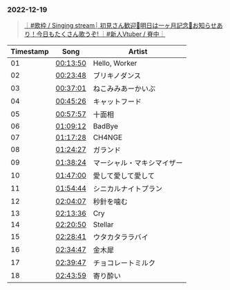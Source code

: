 ### 2022-12-19
> [┊#歌枠 / Singing stream┊ 初見さん歓迎🤍明日は一ヶ月記念🤍お知らせあり！今日もたくさん歌うぞ! ┊#新人Vtuber / 脊中┊](https://www.youtube.com/watch?v=TJZLKcZLJqQ)

| Timestamp | Song | Artist |
| --- | --- | --- |
| 01 | [00:13:50](https://www.youtube.com/watch?v=TJZLKcZLJqQ&t=830s) | Hello, Worker |  KEI |
| 02 | [00:23:48](https://www.youtube.com/watch?v=TJZLKcZLJqQ&t=1428s) | ブリキノダンス |  日向電工 |
| 03 | [00:37:01](https://www.youtube.com/watch?v=TJZLKcZLJqQ&t=2221s) | ねこみみあーかいぶ |  Kusoinaka-P  |
| 04 | [00:45:26](https://www.youtube.com/watch?v=TJZLKcZLJqQ&t=2726s) | キャットフード |  doriko |
| 05 | [00:57:57](https://www.youtube.com/watch?v=TJZLKcZLJqQ&t=3477s) | 十面相 |  YM |
| 06 | [01:09:12](https://www.youtube.com/watch?v=TJZLKcZLJqQ&t=4152s) | BadBye |  koma’n |
| 07 | [01:17:28](https://www.youtube.com/watch?v=TJZLKcZLJqQ&t=4648s) | CH4NGE |  Giga |
| 08 | [01:24:27](https://www.youtube.com/watch?v=TJZLKcZLJqQ&t=5067s) | ガランド |  ピコン |
| 09 | [01:38:24](https://www.youtube.com/watch?v=TJZLKcZLJqQ&t=5904s) | マーシャル・マキシマイザー |  柊マグネタイト |
| 10 | [01:47:00](https://www.youtube.com/watch?v=TJZLKcZLJqQ&t=6420s) | 愛して愛して愛して |  きくお |
| 11 | [01:54:44](https://www.youtube.com/watch?v=TJZLKcZLJqQ&t=6884s) | シニカルナイトプラン |  Ayase |
| 12 | [02:04:07](https://www.youtube.com/watch?v=TJZLKcZLJqQ&t=7447s) | 秒針を噛む |  ずっと真夜中でいいのに。 |
| 13 | [02:13:36](https://www.youtube.com/watch?v=TJZLKcZLJqQ&t=8016s) | Cry |  Official髭男dism |
| 14 | [02:20:50](https://www.youtube.com/watch?v=TJZLKcZLJqQ&t=8450s) | Stellar |  星街すいせい |
| 15 | [02:28:41](https://www.youtube.com/watch?v=TJZLKcZLJqQ&t=8921s) | ウタカタララバイ |  Ado |
| 16 | [02:34:47](https://www.youtube.com/watch?v=TJZLKcZLJqQ&t=9287s) | 金木犀 |  くじら |
| 17 | [02:39:47](https://www.youtube.com/watch?v=TJZLKcZLJqQ&t=9587s) | チョコレートミルク |  あぷえら |
| 18 | [02:43:59](https://www.youtube.com/watch?v=TJZLKcZLJqQ&t=9839s) | 寄り酔い |  和ぬか |
